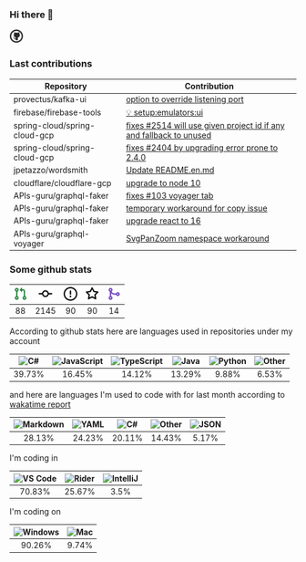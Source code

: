 
### Hi there 👋

<img src="icon.svg" width="24" />

### Last contributions

<!-- github contributions start -->
| Repository                    | Contribution                                                                                                                      |
| ----------------------------- | --------------------------------------------------------------------------------------------------------------------------------- |
| provectus/kafka-ui            | [option to override listening port](https://github.com/provectus/kafka-ui/pull/604)                                               |
| firebase/firebase-tools       | [💡 setup:emulators:ui](https://github.com/firebase/firebase-tools/pull/3152)                                                     |
| spring-cloud/spring-cloud-gcp | [fixes #2514 will use given project id if any and fallback to unused](https://github.com/spring-cloud/spring-cloud-gcp/pull/2625) |
| spring-cloud/spring-cloud-gcp | [fixes #2404 by upgrading error prone to 2.4.0](https://github.com/spring-cloud/spring-cloud-gcp/pull/2624)                       |
| jpetazzo/wordsmith            | [Update README.en.md](https://github.com/jpetazzo/wordsmith/pull/4)                                                               |
| cloudflare/cloudflare-gcp     | [upgrade to node 10](https://github.com/cloudflare/cloudflare-gcp/pull/45)                                                        |
| APIs-guru/graphql-faker       | [fixes #103 voyager tab](https://github.com/APIs-guru/graphql-faker/pull/116)                                                     |
| APIs-guru/graphql-faker       | [temporary workaround for copy issue](https://github.com/APIs-guru/graphql-faker/pull/115)                                        |
| APIs-guru/graphql-faker       | [upgrade react to 16](https://github.com/APIs-guru/graphql-faker/pull/111)                                                        |
| APIs-guru/graphql-voyager     | [SvgPanZoom namespace workaround](https://github.com/APIs-guru/graphql-voyager/pull/165)                                          |
<!-- github contributions end -->

### Some github stats

<!-- github stats start -->
| <img src=assets/icons/pullrequest.svg width="24" height="24" alt="requests" title=requests /> |  <img src=assets/icons/commit.svg width="24" height="24" alt="commits" title=commits /> | <img src=assets/icons/issue.svg width="24" height="24" alt="issues" title=issues /> |  <img src=assets/icons/star.svg width="24" height="24" alt="stars" title=stars /> | <img src=assets/icons/merge.svg width="24" height="24" alt="contributions" title=contributions /> |
| :-------------------------------------------------------------------------------------------: | :-------------------------------------------------------------------------------------: | :---------------------------------------------------------------------------------: | :-------------------------------------------------------------------------------: | :-----------------------------------------------------------------------------------------------: |
|                                               88                                              |                                           2145                                          |                                          90                                         |                                         90                                        |                                                 14                                                |
<!-- github stats end -->

According to github stats here are languages used in repositories under my account

<!-- github langs start -->
|  <img src=https://upload.wikimedia.org/wikipedia/commons/a/a3/.NET_Logo.svg width="24" height="24" alt="C#" title=C# /> | <img src=https://upload.wikimedia.org/wikipedia/commons/9/99/Unofficial_JavaScript_logo_2.svg width="24" height="24" alt="JavaScript" title=JavaScript /> | <img src=https://upload.wikimedia.org/wikipedia/commons/4/4c/Typescript_logo_2020.svg width="24" height="24" alt="TypeScript" title=TypeScript /> | <img src=https://upload.wikimedia.org/wikipedia/ru/3/39/Java_logo.svg width="24" height="24" alt="Java" title=Java /> | <img src=https://upload.wikimedia.org/wikipedia/commons/c/c3/Python-logo-notext.svg width="24" height="24" alt="Python" title=Python /> |  <img src=https://www.svgrepo.com/show/149905/txt-file-symbol.svg width="24" height="24" alt="Other" title=Other /> |
| :---------------------------------------------------------------------------------------------------------------------: | :-------------------------------------------------------------------------------------------------------------------------------------------------------: | :-----------------------------------------------------------------------------------------------------------------------------------------------: | :-------------------------------------------------------------------------------------------------------------------: | :-------------------------------------------------------------------------------------------------------------------------------------: | :-----------------------------------------------------------------------------------------------------------------: |
|                                                          39.73%                                                         |                                                                           16.45%                                                                          |                                                                       14.12%                                                                      |                                                         13.29%                                                        |                                                                  9.88%                                                                  |                                                        6.53%                                                        |
<!-- github langs end -->

and here are languages I'm used to code with for last month according to [wakatime report](https://wakatime.com/@mac)

<!-- wakatime languages start -->
|  <img src=https://upload.wikimedia.org/wikipedia/commons/4/48/Markdown-mark.svg width="24" height="24" alt="Markdown" title=Markdown /> |  <img src=https://upload.wikimedia.org/wikipedia/commons/6/63/YAML_logo_in_SVG_format.svg width="24" height="24" alt="YAML" title=YAML /> |  <img src=https://upload.wikimedia.org/wikipedia/commons/a/a3/.NET_Logo.svg width="24" height="24" alt="C#" title=C# /> |  <img src=https://www.svgrepo.com/show/149905/txt-file-symbol.svg width="24" height="24" alt="Other" title=Other /> | <img src=https://upload.wikimedia.org/wikipedia/commons/c/c9/JSON_vector_logo.svg width="24" height="24" alt="JSON" title=JSON /> |
| :-------------------------------------------------------------------------------------------------------------------------------------: | :---------------------------------------------------------------------------------------------------------------------------------------: | :---------------------------------------------------------------------------------------------------------------------: | :-----------------------------------------------------------------------------------------------------------------: | :-------------------------------------------------------------------------------------------------------------------------------: |
|                                                                  28.13%                                                                 |                                                                   24.23%                                                                  |                                                          20.11%                                                         |                                                        14.43%                                                       |                                                               5.17%                                                               |
<!-- wakatime languages end -->

I'm coding in

<!-- wakatime editors start -->
| <img src=https://upload.wikimedia.org/wikipedia/commons/9/9a/Visual_Studio_Code_1.35_icon.svg width="24" height="24" alt="VS Code" title=VS Code /> |  <img src=https://www.jetbrains.com/dotnet/promo/unity/img/rider-text.svg width="24" height="24" alt="Rider" title=Rider /> | <img src=https://upload.wikimedia.org/wikipedia/commons/9/9c/IntelliJ_IDEA_Icon.svg width="24" height="24" alt="IntelliJ" title=IntelliJ /> |
| :-------------------------------------------------------------------------------------------------------------------------------------------------: | :-------------------------------------------------------------------------------------------------------------------------: | :-----------------------------------------------------------------------------------------------------------------------------------------: |
|                                                                        70.83%                                                                       |                                                            25.67%                                                           |                                                                     3.5%                                                                    |
<!-- wakatime editors end -->

I'm coding on

<!-- wakatime platforms start -->
| <img src=https://upload.wikimedia.org/wikipedia/commons/3/34/Windows_logo_-_2012_derivative.svg width="24" height="24" alt="Windows" title=Windows /> | <img src=https://upload.wikimedia.org/wikipedia/commons/f/fa/Apple_logo_black.svg width="24" height="24" alt="Mac" title=Mac /> |
| :---------------------------------------------------------------------------------------------------------------------------------------------------: | :-----------------------------------------------------------------------------------------------------------------------------: |
|                                                                         90.26%                                                                        |                                                              9.74%                                                              |
<!-- wakatime platforms end -->



